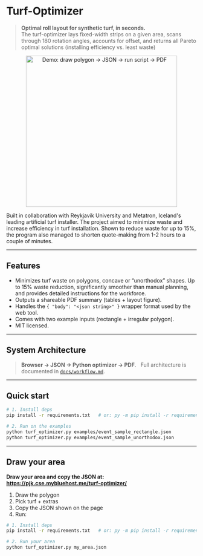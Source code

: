 
# Turf-Optimizer

> **Optimal roll layout for synthetic turf, in seconds.**  <br>
> The turf-optimizer lays fixed-width strips on a given area, scans through 180 rotation angles, accounts for offset, and returns all Pareto optimal solutions (installing efficiency vs. least waste)

<p align="center">
  <img src="docs/demo.gif" width="400" alt="Demo: draw polygon → JSON → run script → PDF">
</p>


Built in collaboration with Reykjavík University and Metatron, Iceland's leading artificial turf installer. The project aimed to minimize waste and increase efficiency in turf installation. Shown to reduce waste for up to 15%, the program also managed to shorten quote-making from 1-2 hours to a couple of minutes. 

---

## Features

- Minimizes turf waste on polygons, concave or “unorthodox” shapes. Up to 15% waste reduction, significantly smoother than manual planning, and provides detailed instructions for the workforce.
- Outputs a shareable PDF summary (tables + layout figure).
- Handles the `{ "body": "<json string>" }` wrapper format used by the web tool.
- Comes with two example inputs (rectangle + irregular polygon).
- MIT licensed.

---
## System Architecture

> **Browser → JSON → Python optimizer → PDF**.  
> Full architecture is documented in [`docs/workflow.md`](docs/workflow.md).
---
## Quick start

```bash
# 1. Install deps
pip install -r requirements.txt   # or: py -m pip install -r requirements.txt

# 2. Run on the examples
python turf_optimizer.py examples/event_sample_rectangle.json
python turf_optimizer.py examples/event_sample_unorthodox.json
```

---
## Draw your area

**Draw your area and copy the JSON at:**  
**https://pjk.cse.mybluehost.me/turf-optimizer/**

1. Draw the polygon  
2. Pick turf + extras  
3. Copy the JSON shown on the page  
4. Run:

```bash
# 1. Install deps
pip install -r requirements.txt   # or: py -m pip install -r requirements.txt

# 2. Run your area
python turf_optimizer.py my_area.json

